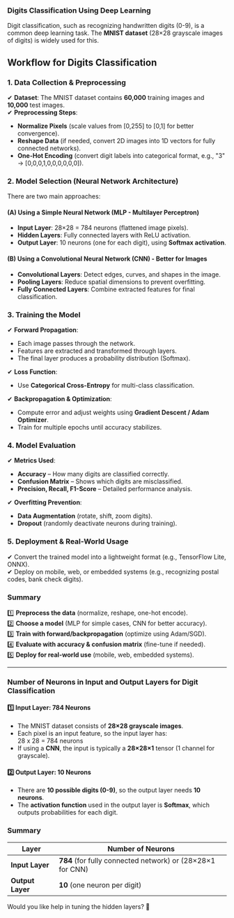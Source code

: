 ### **Digits Classification Using Deep Learning**
Digit classification, such as recognizing handwritten digits (0-9), is a common deep learning task. The **MNIST dataset** (28×28 grayscale images of digits) is widely used for this.

## **Workflow for Digits Classification**

### **1. Data Collection & Preprocessing**
✔ **Dataset**: The MNIST dataset contains **60,000** training images and **10,000** test images.  
✔ **Preprocessing Steps**:
- **Normalize Pixels** (scale values from [0,255] to [0,1] for better convergence).
- **Reshape Data** (if needed, convert 2D images into 1D vectors for fully connected networks).
- **One-Hot Encoding** (convert digit labels into categorical format, e.g., "3" → [0,0,0,1,0,0,0,0,0,0]).

### **2. Model Selection (Neural Network Architecture)**
There are two main approaches:

#### **(A) Using a Simple Neural Network (MLP - Multilayer Perceptron)**
- **Input Layer**: 28×28 = 784 neurons (flattened image pixels).
- **Hidden Layers**: Fully connected layers with ReLU activation.
- **Output Layer**: 10 neurons (one for each digit), using **Softmax activation**.

#### **(B) Using a Convolutional Neural Network (CNN) - Better for Images**
- **Convolutional Layers**: Detect edges, curves, and shapes in the image.
- **Pooling Layers**: Reduce spatial dimensions to prevent overfitting.
- **Fully Connected Layers**: Combine extracted features for final classification.


### **3. Training the Model**
✔ **Forward Propagation**:
- Each image passes through the network.
- Features are extracted and transformed through layers.
- The final layer produces a probability distribution (Softmax).

✔ **Loss Function**:
- Use **Categorical Cross-Entropy** for multi-class classification.

✔ **Backpropagation & Optimization**:
- Compute error and adjust weights using **Gradient Descent / Adam Optimizer**.
- Train for multiple epochs until accuracy stabilizes.


### **4. Model Evaluation**
✔ **Metrics Used**:
- **Accuracy** – How many digits are classified correctly.
- **Confusion Matrix** – Shows which digits are misclassified.
- **Precision, Recall, F1-Score** – Detailed performance analysis.

✔ **Overfitting Prevention**:
- **Data Augmentation** (rotate, shift, zoom digits).
- **Dropout** (randomly deactivate neurons during training).


### **5. Deployment & Real-World Usage**
✔ Convert the trained model into a lightweight format (e.g., TensorFlow Lite, ONNX).  
✔ Deploy on mobile, web, or embedded systems (e.g., recognizing postal codes, bank check digits).

### **Summary**
1️⃣ **Preprocess the data** (normalize, reshape, one-hot encode).  
2️⃣ **Choose a model** (MLP for simple cases, CNN for better accuracy).  
3️⃣ **Train with forward/backpropagation** (optimize using Adam/SGD).  
4️⃣ **Evaluate with accuracy & confusion matrix** (fine-tune if needed).  
5️⃣ **Deploy for real-world use** (mobile, web, embedded systems).

---

### **Number of Neurons in Input and Output Layers for Digit Classification**

#### **1️⃣ Input Layer: 784 Neurons**
- The MNIST dataset consists of **28×28 grayscale images**.
- Each pixel is an input feature, so the input layer has:  
  28 x 28 = 784 neurons
- If using a **CNN**, the input is typically a **28×28×1** tensor (1 channel for grayscale).

#### **2️⃣ Output Layer: 10 Neurons**
- There are **10 possible digits (0-9)**, so the output layer needs **10 neurons**.
- The **activation function** used in the output layer is **Softmax**, which outputs probabilities for each digit.

### **Summary**
| Layer  | Number of Neurons |
|--------|------------------|
| **Input Layer**  | **784** (for fully connected network) or (28×28×1 for CNN) |
| **Output Layer** | **10** (one neuron per digit) |

Would you like help in tuning the hidden layers? 🚀